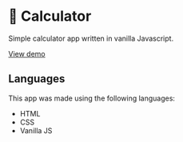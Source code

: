 # 🟰 Calculator

Simple calculator app written in vanilla Javascript.

[View demo](https://winnytp.github.io/calculator/)

## Languages

This app was made using the following languages:

- HTML
- CSS
- Vanilla JS